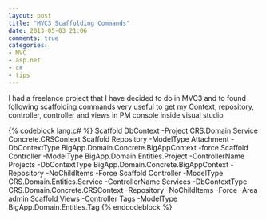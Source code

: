 ```yaml
---
layout: post
title: "MVC3 Scaffolding Commands"
date: 2013-05-03 21:06
comments: true
categories: 
- MVC
- asp.net
- c#
- tips
---
```


I had a freelance project that I have decided to do in MVC3 and to found following scaffolding commands very useful to get my Context, repository, controller, controller and views in PM console inside visual studio


{% codeblock lang:c# %}
Scaffold DbContext -Project CRS.Domain Service Concrete.CRSContext
Scaffold Repository -ModelType Attachment -DbContextType BigApp.Domain.Concrete.BigAppContext -force
Scaffold Controller -ModelType BigApp.Domain.Entities.Project -ControllerName Projects -DbContextType BigApp.Domain.Concrete.BigAppContext -Repository -NoChildItems -Force
Scaffold Controller -ModelType CRS.Domain.Entities.Service -ControllerName Services -DbContextType CRS.Domain.Concrete.CRSContext -Repository -NoChildItems -Force -Area admin
Scaffold Views -Controller Tags -ModelType BigApp.Domain.Entities.Tag
{% endcodeblock %}